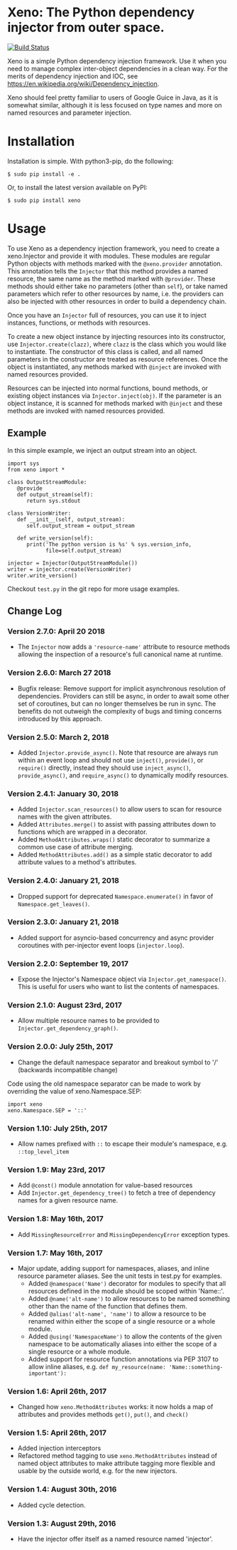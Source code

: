 # Xeno: The Python dependency injector from outer space. 
[![Build Status](https://travis-ci.org/lainproliant/xeno.svg?branch=master)](https://travis-ci.org/lainproliant/xeno)

Xeno is a simple Python dependency injection framework. Use it when you
need to manage complex inter-object dependencies in a clean way. For the
merits of dependency injection and IOC, see
https://en.wikipedia.org/wiki/Dependency_injection.

Xeno should feel pretty familiar to users of Google Guice in Java, as it
is somewhat similar, although it is less focused on type names and more
on named resources and parameter injection.

# Installation

Installation is simple. With python3-pip, do the following:

```
$ sudo pip install -e .
```

Or, to install the latest version available on PyPI:

```
$ sudo pip install xeno
```

# Usage

To use Xeno as a dependency injection framework, you need to create a
xeno.Injector and provide it with modules. These modules are regular
Python objects with methods marked with the `@xeno.provider`
annotation. This annotation tells the `Injector` that this method
provides a named resource, the same name as the method marked with
`@provider`. These methods should either take no parameters (other
than `self`), or take named parameters which refer to other resources
by name, i.e. the providers can also be injected with other resources in
order to build a dependency chain.

Once you have an `Injector` full of resources, you can use it to
inject instances, functions, or methods with resources.

To create a new object instance by injecting resources into its
constructor, use `Injector.create(clazz)`, where `clazz` is the
class which you would like to instantiate. The constructor of this class
is called, and all named parameters in the constructor are treated as
resource references. Once the object is instantiated, any methods marked
with `@inject` are invoked with named resources provided.

Resources can be injected into normal functions, bound methods, or
existing object instances via `Injector.inject(obj)`. If the parameter
is an object instance, it is scanned for methods marked with `@inject`
and these methods are invoked with named resources provided.

## Example

In this simple example, we inject an output stream into an object.

```
import sys
from xeno import *

class OutputStreamModule:
   @provide
   def output_stream(self):
      return sys.stdout

class VersionWriter:
   def __init__(self, output_stream):
      self.output_stream = output_stream

   def write_version(self):
      print('The python version is %s' % sys.version_info,
            file=self.output_stream)

injector = Injector(OutputStreamModule())
writer = injector.create(VersionWriter)
writer.write_version()
```

Checkout `test.py` in the git repo for more usage examples.

## Change Log

### Version 2.7.0: April 20 2018
- The `Injector` now adds a `'resource-name'` attribute to resource methods allowing
  the inspection of a resource's full canonical name at runtime.

### Version 2.6.0: March 27 2018
- Bugfix release: Remove support for implicit asynchronous resolution of
  dependencies.  Providers can still be async, in order to await some other
  set of coroutines, but can no longer themselves be run in sync.  The
  benefits do not outweigh the complexity of bugs and timing concerns
  introduced by this approach.

### Version 2.5.0: March 2, 2018
- Added `Injector.provide_async()`.  Note that resource are always run within an
  event loop and should not use `inject()`, `provide()`, or `require()`
  directly, instead they should use `inject_async()`, `provide_async()`, and
  `require_async()` to dynamically modify resources.

### Version 2.4.1: January 30, 2018
- Added `Injector.scan_resources()` to allow users to scan for resource names with the given attributes.
- Added `Attributes.merge()` to assist with passing attributes down to functions which are wrapped in a decorator.
- Added `MethodAttributes.wraps()` static decorator to summarize a common use case of attribute merging.
- Added `MethodAttributes.add()` as a simple static decorator to add attribute values to a method's attributes.

### Version 2.4.0: January 21, 2018
- Dropped support for deprecated `Namespace.enumerate()` in favor of `Namespace.get_leaves()`.

### Version 2.3.0: January 21, 2018
- Added support for asyncio-based concurrency and async provider coroutines with per-injector event loops (`injector.loop`).

### Version 2.2.0: September 19, 2017
- Expose the Injector's Namespace object via `Injector.get_namespace()`.  This is useful for users who want to list the contents of namespaces.

### Version 2.1.0: August 23rd, 2017
- Allow multiple resource names to be provided to `Injector.get_dependency_graph()`.

### Version 2.0.0: July 25th, 2017
- Change the default namespace separator and breakout symbol to '/' (backwards incompatible change)

Code using the old namespace separator can be made to work by overriding the value of xeno.Namespace.SEP:
```
import xeno
xeno.Namespace.SEP = '::'
```

### Version 1.10: July 25th, 2017
- Allow names prefixed with `::` to escape their module's namespace, e.g. `::top_level_item`

### Version 1.9: May 23rd, 2017
- Add `@const()` module annotation for value-based resources
- Add `Injector.get_dependency_tree()` to fetch a tree of dependency names for a given resource name.

### Version 1.8: May 16th, 2017
- Add `MissingResourceError` and `MissingDependencyError` exception types.

### Version 1.7: May 16th, 2017
- Major update, adding support for namespaces, aliases, and inline resource parameter aliases.  See the unit tests in test.py for examples.
  - Added `@namespace('Name')` decorator for modules to specify that all resources defined in the module should be scoped within 'Name::'.
  - Added `@name('alt-name')` to allow resources to be named something other than the name of the function that defines them.
  - Added `@alias('alt-name', 'name')` to allow a resource to be renamed within either the scope of a single resource or a whole module.
  - Added `@using('NamespaceName')` to allow the contents of the given namespace
    to be automatically aliases into either the scope of a single resource or
    a whole module.
  - Added support for resource function annotations via PEP 3107 to allow
    inline aliases, e.g. `def my_resource(name: 'Name::something-important'):`

### Version 1.6: April 26th, 2017
- Changed how `xeno.MethodAttributes` works: it now holds a map of attributes
  and provides methods `get()`, `put()`, and `check()`

### Version 1.5: April 26th, 2017
- Added injection interceptors
- Refactored method tagging to use `xeno.MethodAttributes` instead of named
  object attributes to make attribute tagging more flexible and usable by
  the outside world, e.g. for the new injectors.

### Version 1.4: August 30th, 2016
- Added cycle detection.

### Version 1.3: August 29th, 2016
- Have the injector offer itself as a named resource named 'injector'.

